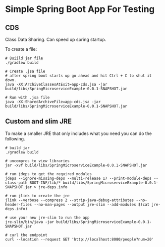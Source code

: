 # Simple Spring Boot App For Testing

## CDS

Class Data Sharing.  Can speed up spring startup.

To create a file:

```
# Buiild jar file
./gradlew build

# Create .jsa file
# after spring boot starts up go ahead and hit Ctrl + C to shut it down.
java -XX:ArchiveClassesAtExit=app-cds.jsa -jar build/libs/SpringMicroserviceExample-0.0.1-SNAPSHOT.jar

# Run with .jsa file
java -XX:SharedArchiveFile=app-cds.jsa -jar build/libs/SpringMicroserviceExample-0.0.1-SNAPSHOT.jar

```

## Custom and slim JRE

To make a smaller JRE that only includes what you need you can do the following.

```
# build jar
./gradlew build

# uncompres to view libraries
jar -xvf build/libs/SpringMicroserviceExample-0.0.1-SNAPSHOT.jar

# run jdeps to get the required modules
jdeps --ignore-missing-deps --multi-release 17 --print-module-deps --class-path BOOT-INF/lib/* build/libs/SpringMicroserviceExample-0.0.1-SNAPSHOT.jar > jre-deps.info

# run jlink to create the jre
jlink --verbose --compress 2 --strip-java-debug-attributes --no-header-files --no-man-pages --output jre-slim --add-modules $(cat jre-deps.info)

# use your new jre-slim to run the app
jre-slim/bin/java -jar build/libs/SpringMicroserviceExample-0.0.1-SNAPSHOT.jar

# curl the endpoint
curl --location --request GET 'http://localhost:8080/people?num=20'
```